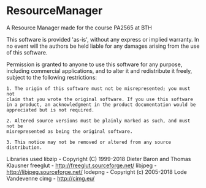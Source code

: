 # ResourceManager
A Resource Manager made for the course PA2565 at BTH

This software is provided 'as-is', without any express or implied
warranty. In no event will the authors be held liable for any damages
arising from the use of this software.

Permission is granted to anyone to use this software for any purpose,
including commercial applications, and to alter it and redistribute it
freely, subject to the following restrictions:

    1. The origin of this software must not be misrepresented; you must not
    claim that you wrote the original software. If you use this software
    in a product, an acknowledgment in the product documentation would be
    appreciated but is not required.

    2. Altered source versions must be plainly marked as such, and must not be
    misrepresented as being the original software.

    3. This notice may not be removed or altered from any source
    distribution.

Libraries used
libzip - Copyright (C) 1999-2018 Dieter Baron and Thomas Klausner
freeglut - http://freeglut.sourceforge.net/ 
libjpeg - http://libjpeg.sourceforge.net/
lodepng - Copyright (c) 2005-2018 Lode Vandevenne
cimg - http://cimg.eu/
